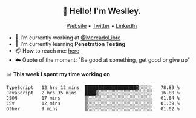<h2 align="center">👋 Hello! I'm Weslley.</h2>
<p align="center">
  <a href="http://weslleyneri.com.br">Website</a> •
  <a href="https://twitter.com/Weslley_Neri">Twitter</a> •
  <a href="https://www.linkedin.com/in/weslley-neri-3658908b">LinkedIn</a>
</p>


- 🔭 I’m currently working at [@MercadoLibre](https://github.com/mercadolibre)
- 🌱 I’m currently learning **Penetration Testing**
- 📫 How to reach me: [here](mailto:weslley39@gmail.com)
- ☁️ Quote of the moment: "Be good at something, get good or give up"

📊 **This week I spent my time working on**
<!--START_SECTION:waka-->
```text
TypeScript   12 hrs 12 mins  ███████████████████▓░░░░░   78.89 % 
JavaScript   2 hrs 35 mins   ████▒░░░░░░░░░░░░░░░░░░░░   16.80 % 
JSON         17 mins         ▒░░░░░░░░░░░░░░░░░░░░░░░░   01.84 % 
CSV          12 mins         ▒░░░░░░░░░░░░░░░░░░░░░░░░   01.39 % 
Other        9 mins          ▒░░░░░░░░░░░░░░░░░░░░░░░░   01.02 % 
```
<!--END_SECTION:waka-->

<!-- Inspired by https://github.com/gruselhaus/gruselhaus -->
